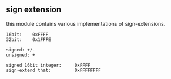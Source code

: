 ## sign extension
this module contains various implementations of sign-extensions.

```shell
16bit:    0xFFFF
32bit:    0x1FFFE

signed: +/-
unsigned: +

signed 16bit integer:     0xFFFF
sign-extend that:         0xFFFFFFFF
```


